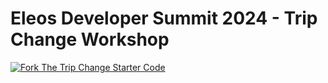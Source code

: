 # Eleos Developer Summit 2024 - Trip Change Workshop

[![Fork The Trip Change Starter Code](https://replit.com/badge?caption=Fork%20Starter%20Code%20On%20Replit)](https://replit.com/@erikblom3/EleosTripChangeWorkshop)

